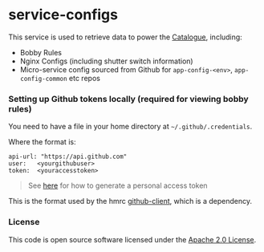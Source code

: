 
# service-configs

This service is used to retrieve data to power the [Catalogue](https://github.com/hmrc/catalogue-frontend), including:

 * Bobby Rules
 * Nginx Configs (including shutter switch information)
 * Micro-service config sourced from Github for `app-config-<env>`, `app-config-common` etc repos

### Setting up Github tokens locally (required for viewing bobby rules)

You need to have a file in your home directory at `~/.github/.credentials`.

Where the format is:

```
api-url: "https://api.github.com"
user:	<yourgithubuser>
token:	<youraccesstoken>
```

> See [here](https://help.github.com/en/articles/creating-a-personal-access-token-for-the-command-line) for how
 to generate a personal access token

This is the format used by the hmrc [github-client](https://github.com/hmrc/github-client), which is a dependency.

### License

This code is open source software licensed under the [Apache 2.0 License]("http://www.apache.org/licenses/LICENSE-2.0.html").

